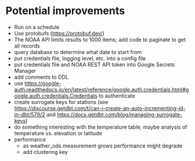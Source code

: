 # Potential improvements
- Run on a schedule
- Use protobufs (https://protobuf.dev/)
- The NOAA API limits results to 1000 items; add code to paginate to get all records
- query database to determine what date to start from
- put credentials file, logging level, etc. into a config file
- put credentials file and NOAA REST API token into Google Secrets Manager
- add comments to DDL
- use https://google-auth.readthedocs.io/en/latest/reference/google.auth.credentials.html#google.auth.credentials.Credentials to authenticate
- create surrogate keys for stations (see https://discourse.getdbt.com/t/can-i-create-an-auto-incrementing-id-in-dbt/579/2 and https://docs.getdbt.com/blog/managing-surrogate-keys)
- do something interesting with the temperature table, maybe analysis of temperature vs. elevation or latitude
- performance
  - as weather_ods.measurement grows performance might degrade
  - add clustering key

